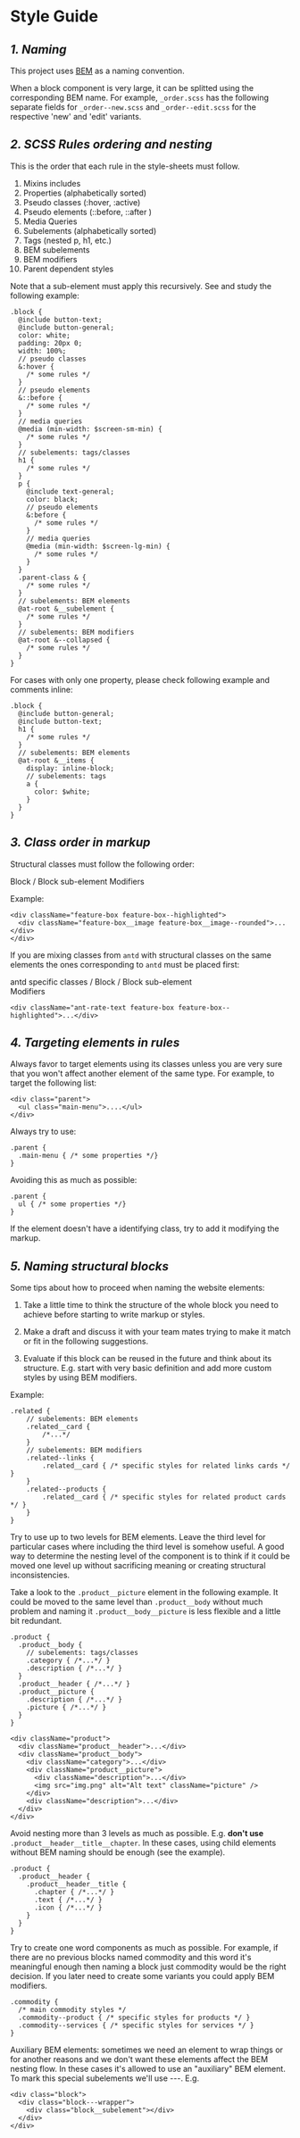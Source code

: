 # Style Guide

## *1. Naming*

This project uses [BEM](http://getbem.com/) as a naming convention.
 
When a block component is very large, it can be splitted using the corresponding BEM name. For example, `_order.scss` has the following separate fields for `_order--new.scss` and `_order--edit.scss` for the respective 'new' and 'edit' variants.

## *2. SCSS Rules ordering and nesting*

This is the order that each rule in the style-sheets must follow.

 1. Mixins includes
 2. Properties (alphabetically sorted)
 3. Pseudo classes (:hover, :active)
 4. Pseudo elements (::before, ::after )
 5. Media Queries
 6. Subelements (alphabetically sorted)
 7. Tags (nested p, h1, etc.)
 8. BEM subelements
 9. BEM modifiers
 10. Parent dependent styles

Note that a sub-element must apply this recursively. See and study the following example:

    .block {  
      @include button-text;  
      @include button-general;  
      color: white;  
      padding: 20px 0;  
      width: 100%;  
      // pseudo classes  
      &:hover {  
        /* some rules */  
      }  
      // pseudo elements  
      &::before {  
        /* some rules */  
      }  
      // media queries  
      @media (min-width: $screen-sm-min) {  
        /* some rules */  
      }  
      // subelements: tags/classes  
      h1 {  
        /* some rules */  
      }  
      p {  
        @include text-general;  
        color: black;  
        // pseudo elements  
        &:before {  
          /* some rules */  
        }  
        // media queries  
        @media (min-width: $screen-lg-min) {  
          /* some rules */  
        }  
      }  
      .parent-class & {  
        /* some rules */  
      }  
      // subelements: BEM elements  
      @at-root &__subelement {  
        /* some rules */  
      }  
      // subelements: BEM modifiers  
      @at-root &--collapsed {  
        /* some rules */  
      }  
    }  


For cases with only one property, please check following example and comments inline:

    .block {  
      @include button-general;  
      @include button-text;  
      h1 {  
        /* some rules */  
      }  
      // subelements: BEM elements  
      @at-root &__items {  
        display: inline-block;  
        // subelements: tags  
        a {  
          color: $white;  
        }  
      }  
    }  



## *3. Class order in markup*

Structural classes must follow the following order:

Block / Block sub-element 
Modifiers  

Example:

    <div className="feature-box feature-box--highlighted">  
      <div className="feature-box__image feature-box__image--rounded">...</div>  
    </div> 

If you are mixing classes from `antd` with structural classes on the same elements the ones corresponding to `antd` must be placed first:

antd specific classes  / Block / Block sub-element  
Modifiers

    <div className="ant-rate-text feature-box feature-box--highlighted">...</div>  

## *4. Targeting elements in rules*

Always favor to target elements using its classes unless you are very sure that you won't affect another element of the same type. For example, to target the following list:

    <div class="parent">  
      <ul class="main-menu">....</ul>  
    </div>  

Always try to use:

    .parent {  
      .main-menu { /* some properties */}  
    }  

Avoiding this as much as possible:

    .parent {  
      ul { /* some properties */}  
    }  

If the element doesn't have a identifying class, try to add it modifying the markup.

## *5. Naming structural blocks*

Some tips about how to proceed when naming the website elements:

 1. Take a little time to think the structure of the whole block you
    need  to achieve before starting to write markup or styles.
 2. Make a draft and discuss it with your team mates trying to make it
    match or fit in the following suggestions.
    
 3. Evaluate if this block can be reused in the future and think about
    its structure. E.g. start with very basic definition and add more
    custom styles by using BEM modifiers.

Example: 

    .related {  
	    // subelements: BEM elements  
	    .related__card { 
		    /*...*/ 
		}  
	    // subelements: BEM modifiers  
	    .related--links {  
		    .related__card { /* specific styles for related links cards */ }  
	    }  
	    .related--products {  
		    .related__card { /* specific styles for related product cards */ }  
	    }  
    }
    
Try to use up to two levels for BEM elements. Leave the third level for particular cases where including the third level is somehow useful. A good way to determine the nesting level of the component is to think if it could be moved one level up without sacrificing meaning or creating structural inconsistencies. 

Take a look to the `.product__picture` element in the following example. It could be moved to the same level than `.product__body` without much problem and naming it `.product__body__picture` is less flexible and a little bit redundant. 

    .product {  
      .product__body {  
        // subelements: tags/classes  
        .category { /*...*/ }  
        .description { /*...*/ }  
      }  
      .product__header { /*...*/ }  
      .product__picture {  
        .description { /*...*/ }  
        .picture { /*...*/ }  
      }  
    }  

    <div className="product">  
      <div className="product__header">...</div>  
      <div className="product__body">  
        <div className="category">...</div>  
        <div className="product__picture">  
          <div className="description">...</div>  
          <img src="img.png" alt="Alt text" className="picture" />  
        </div>  
        <div className="description">...</div>  
      </div>  
    </div>  

Avoid nesting more than 3 levels as much as possible. E.g. **don't use** `.product__header__title__chapter`. In these cases, using child elements without BEM naming should be enough (see the example).

    .product {  
      .product__header {  
        .product__header__title {  
          .chapter { /*...*/ }  
          .text { /*...*/ }  
          .icon { /*...*/ }  
        }  
      }  
    }  

Try to create one word components as much as possible. For example, if there are no previous blocks named commodity and this word it's meaningful enough then naming a block just commodity would be the right decision. If you later need to create some variants you could apply BEM modifiers.  

    .commodity {  
      /* main commodity styles */  
      .commodity--product { /* specific styles for products */ }  
      .commodity--services { /* specific styles for services */ }  
    }  

Auxiliary BEM elements: sometimes we need an element to wrap things or for another reasons and we don't want these elements affect the BEM nesting flow. In these cases it's allowed to use an "auxiliary" BEM element. To mark this special subelements we'll use ---. E.g.  

    <div class="block">  
      <div class="block---wrapper">  
        <div class="block__subelement"></div>  
      </div>  
    </div>
